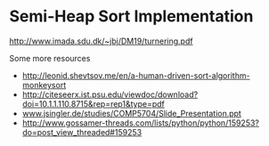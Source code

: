 # Semi-Heap Sort Implementation


http://www.imada.sdu.dk/~jbj/DM19/turnering.pdf

Some more resources
  - http://leonid.shevtsov.me/en/a-human-driven-sort-algorithm-monkeysort
  - http://citeseerx.ist.psu.edu/viewdoc/download?doi=10.1.1.110.8715&rep=rep1&type=pdf
  - www.jsingler.de/studies/COMP5704/Slide_Presentation.ppt
  - http://www.gossamer-threads.com/lists/python/python/159253?do=post_view_threaded#159253
